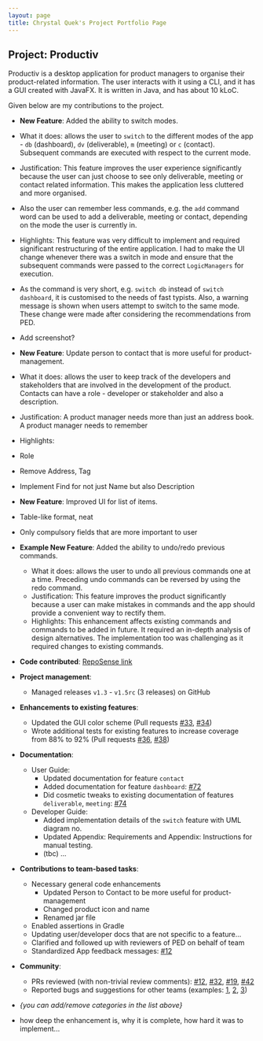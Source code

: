```yaml
---
layout: page
title: Chrystal Quek's Project Portfolio Page
---
```


## Project: Productiv

Productiv is a desktop application for product managers to organise their product-related information. The user interacts with it using a CLI, and it has a GUI created with JavaFX. It is written in Java, and has about 10 kLoC.

Given below are my contributions to the project.

* **New Feature**: Added the ability to switch modes.
 * What it does: allows the user to `switch` to the different modes of the app - `db` (dashboard), `dv` (deliverable), `m` (meeting) or `c` (contact). Subsequent commands are executed with respect to the current mode.
 * Justification: This feature improves the user experience significantly because the user can just choose to see only deliverable, meeting or contact related information. This makes the application less cluttered and more organised. 
 * Also the user can remember less commands, e.g. the `add` command word can be used to add a deliverable, meeting or contact, depending on the mode the user is currently in.
 * Highlights: This feature was very difficult to implement and required significant restructuring of the entire application. I had to make the UI change whenever there was a switch in mode and ensure that the subsequent commands were passed to the correct `LogicManagers` for execution.
 * As the command is very short, e.g. `switch db` instead of `switch dashboard`, it is customised to the needs of fast typists. Also, a warning message is shown when users attempt to switch to the same mode. These change were made after considering the recommendations from PED.
 * Add screenshot?

* **New Feature**: Update person to contact that is more useful for product-management.
 * What it does: allows the user to keep track of the developers and stakeholders that are involved in the development of the product. Contacts can have a role - developer or stakeholder and also a description.
 * Justification: A product manager needs more than just an address book. A product manager needs to remember
 * Highlights:
 * Role
 * Remove Address, Tag
 * Implement Find for not just Name but also Description
 
* **New Feature**: Improved UI for list of items.
 * Table-like format, neat
 * Only compulsory fields that are more important to user

* **Example New Feature**: Added the ability to undo/redo previous commands.
  * What it does: allows the user to undo all previous commands one at a time. Preceding undo commands can be reversed by using the redo command.
  * Justification: This feature improves the product significantly because a user can make mistakes in commands and the app should provide a convenient way to rectify them.
  * Highlights: This enhancement affects existing commands and commands to be added in future. It required an in-depth analysis of design alternatives. The implementation too was challenging as it required changes to existing commands.

* **Code contributed**: [RepoSense link](https://nus-cs2103-ay2021s1.github.io/tp-dashboard/#breakdown=true&search=chrystalquek)

* **Project management**:
  * Managed releases `v1.3` - `v1.5rc` (3 releases) on GitHub

* **Enhancements to existing features**:
  * Updated the GUI color scheme (Pull requests [\#33](), [\#34]())
  * Wrote additional tests for existing features to increase coverage from 88% to 92% (Pull requests [\#36](), [\#38]())

* **Documentation**:
  * User Guide:
    * Updated documentation for feature `contact`
    * Added documentation for feature `dashboard`: [\#72]()
    * Did cosmetic tweaks to existing documentation of features `deliverable`, `meeting`: [\#74]()
  * Developer Guide:
    * Added implementation details of the `switch` feature with UML diagram no.
    * Updated Appendix: Requirements and Appendix: Instructions for manual testing.
    * (tbc) ...
    
* **Contributions to team-based tasks**:
  * Necessary general code enhancements
      * Updated Person to Contact to be more useful for product-management
      * Changed product icon and name
      * Renamed jar file
  * Enabled assertions in Gradle
  * Updating user/developer docs that are not specific to a feature...
  * Clarified and followed up with reviewers of PED on behalf of team
  * Standardized App feedback messages: [\#12]()

* **Community**:
  * PRs reviewed (with non-trivial review comments): [\#12](), [\#32](), [\#19](), [\#42]()
  * Reported bugs and suggestions for other teams (examples: [1](), [2](), [3]())

* _{you can add/remove categories in the list above}_

* how deep the enhancement is, why it is complete, how hard it was to implement...

